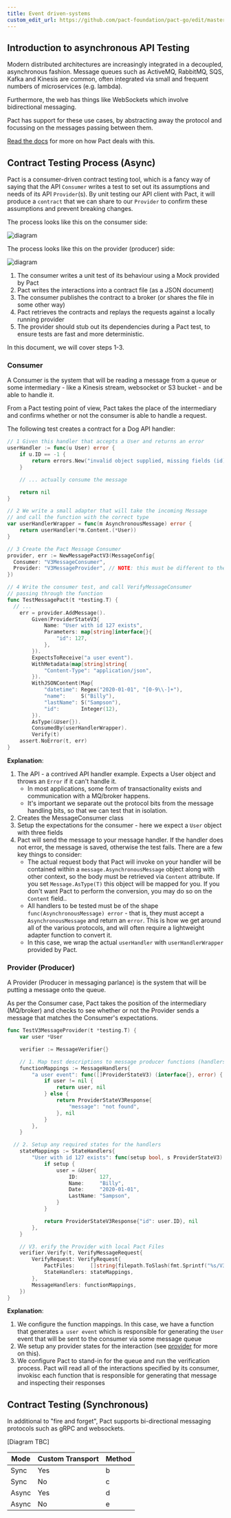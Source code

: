 ```yaml
---
title: Event driven-systems
custom_edit_url: https://github.com/pact-foundation/pact-go/edit/master/docs/messages.md
---
```

<!-- This file has been synced from the pact-foundation/pact-go repository. Please do not edit it directly. The URL of the source file can be found in the custom_edit_url value above -->

## Introduction to asynchronous API Testing

Modern distributed architectures are increasingly integrated in a decoupled, asynchronous fashion. Message queues such as ActiveMQ, RabbitMQ, SQS, Kafka and Kinesis are common, often integrated via small and frequent numbers of microservices (e.g. lambda).

Furthermore, the web has things like WebSockets which involve bidirectional messaging.

Pact has support for these use cases, by abstracting away the protocol and focussing on the messages passing between them.

[Read the docs](https://docs.pact.io/getting_started/how_pact_works#non-http-testing-message-pact) for more on how Pact deals with this.

## Contract Testing Process (Async)

Pact is a consumer-driven contract testing tool, which is a fancy way of saying that the API `Consumer` writes a test to set out its assumptions and needs of its API `Provider`(s). By unit testing our API client with Pact, it will produce a `contract` that we can share to our `Provider` to confirm these assumptions and prevent breaking changes.

The process looks like this on the consumer side:

![diagram](https://github.com/pact-foundation/pact-go/blob/master/docs/diagrams/message-consumer.png?raw=true)

The process looks like this on the provider (producer) side:

![diagram](https://github.com/pact-foundation/pact-go/blob/master/docs/diagrams/message-provider.png?raw=true)

1. The consumer writes a unit test of its behaviour using a Mock provided by Pact
1. Pact writes the interactions into a contract file (as a JSON document)
1. The consumer publishes the contract to a broker (or shares the file in some other way)
1. Pact retrieves the contracts and replays the requests against a locally running provider
1. The provider should stub out its dependencies during a Pact test, to ensure tests are fast and more deterministic.

In this document, we will cover steps 1-3.

### Consumer

A Consumer is the system that will be reading a message from a queue or some intermediary - like a Kinesis stream, websocket or S3 bucket - and be able to handle it.

From a Pact testing point of view, Pact takes the place of the intermediary and confirms whether or not the consumer is able to handle a request.

The following test creates a contract for a Dog API handler:

```go
// 1 Given this handler that accepts a User and returns an error
userHandler := func(u User) error {
	if u.ID == -1 {
		return errors.New("invalid object supplied, missing fields (id)")
	}

	// ... actually consume the message

	return nil
}

// 2 We write a small adapter that will take the incoming Message
// and call the function with the correct type
var userHandlerWrapper = func(m AsynchronousMessage) error {
	return userHandler(*m.Content.(*User))
}

// 3 Create the Pact Message Consumer
provider, err := NewMessagePactV3(MessageConfig{
  Consumer: "V3MessageConsumer",
  Provider: "V3MessageProvider", // NOTE: this must be different to the HTTP one, can't mix both interaction styles until v4
})

// 4 Write the consumer test, and call VerifyMessageConsumer
// passing through the function
func TestMessagePact(t *testing.T) {
  // ...
	err = provider.AddMessage().
		Given(ProviderStateV3{
			Name: "User with id 127 exists",
			Parameters: map[string]interface{}{
				"id": 127,
			},
		}).
		ExpectsToReceive("a user event").
		WithMetadata(map[string]string{
			"Content-Type": "application/json",
		}).
		WithJSONContent(Map{
			"datetime": Regex("2020-01-01", "[0-9\\-]+"),
			"name":     S("Billy"),
			"lastName": S("Sampson"),
			"id":       Integer(12),
		}).
		AsType(&User{}).
		ConsumedBy(userHandlerWrapper).
		Verify(t)
	assert.NoError(t, err)
}
```

**Explanation**:

1.  The API - a contrived API handler example. Expects a User object and throws an `Error` if it can't handle it.
    - In most applications, some form of transactionality exists and communication with a MQ/broker happens.
    - It's important we separate out the protocol bits from the message handling bits, so that we can test that in isolation.
1.  Creates the MessageConsumer class
1.  Setup the expectations for the consumer - here we expect a `User` object with three fields
1.  Pact will send the message to your message handler. If the handler does not error, the message is saved, otherwise the test fails. There are a few key things to consider:
    - The actual request body that Pact will invoke on your handler will be contained within a `message.AsynchronousMessage` object along with other context, so the body must be retrieved via `Content` attribute. If you set `Message.AsType(T)` this object will be mapped for you. If you don't want Pact to perform the conversion, you may do so on the `Content` field..
    - All handlers to be tested must be of the shape `func(AsynchronousMessage) error` - that is, they must accept a `AsynchronousMessage` and return an `error`. This is how we get around all of the various protocols, and will often require a lightweight adapter function to convert it.
    - In this case, we wrap the actual `userHandler` with `userHandlerWrapper` provided by Pact.

### Provider (Producer)

A Provider (Producer in messaging parlance) is the system that will be putting a message onto the queue.

As per the Consumer case, Pact takes the position of the intermediary (MQ/broker) and checks to see whether or not the Provider sends a message that matches the Consumer's expectations.

```go
func TestV3MessageProvider(t *testing.T) {
	var user *User

	verifier := MessageVerifier{}

	// 1. Map test descriptions to message producer functions (handlers)
	functionMappings := MessageHandlers{
		"a user event": func([]ProviderStateV3) (interface{}, error) {
			if user != nil {
				return user, nil
			} else {
				return ProviderStateV3Response{
					"message": "not found",
				}, nil
			}
		},
	}

  // 2. Setup any required states for the handlers
	stateMappings := StateHandlers{
		"User with id 127 exists": func(setup bool, s ProviderStateV3) (ProviderStateV3Response, error) {
			if setup {
				user = &User{
					ID:       127,
					Name:     "Billy",
					Date:     "2020-01-01",
					LastName: "Sampson",
				}
			}

			return ProviderStateV3Response{"id": user.ID}, nil
		},
	}

	// V3. erify the Provider with local Pact Files
	verifier.Verify(t, VerifyMessageRequest{
		VerifyRequest: VerifyRequest{
			PactFiles:     []string{filepath.ToSlash(fmt.Sprintf("%s/V3MessageConsumer-V3MessageProvider.json", pactDir))},
			StateHandlers: stateMappings,
		},
		MessageHandlers: functionMappings,
	})
}
```

**Explanation**:

1. We configure the function mappings. In this case, we have a function that generates `a user event` which is responsible for generating the `User` event that will be sent to the consumer via some message queue
1. We setup any provider states for the interaction (see [provider](/implementation_guides/go/docs/provider) for more on this).
1. We configure Pact to stand-in for the queue and run the verification process. Pact will read all of the interactions specified by its consumer, invokisc each function that is responsible for generating that message and inspecting their responses


## Contract Testing (Synchronous)

In additional to "fire and forget", Pact supports bi-directional messaging protocols such as gRPC and websockets.

[Diagram TBC]

| Mode  | Custom Transport | Method |
| ----- | ---------------- | ------ |
| Sync  | Yes              | b      |
| Sync  | No               | c      |
| Async | Yes              | d      |
| Async | No               | e      |
